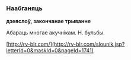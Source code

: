 ### Наабганяць
**дзеяслоў, закончанае трыванне**

Абараць многае акучнікам. Н. бульбы.

<a rel="author">[http://rv-blr.com/](http://rv-blr.com/slounik.jsp?letterId=0&maskId=0&pageId=1741)</a>
